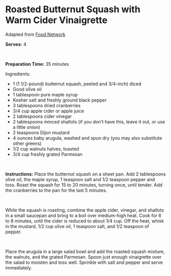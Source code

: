 Roasted Butternut Squash with Warm Cider Vinaigrette
====================================================

Adapted from [Food Network](http://www.foodnetwork.com/recipes/ina-garten/roasted-butternut-squash-salad-with-warm-cider-vinaigrette-recipe/index.html)

**Serves:** 4

 

**Preparation Time:** 35 minutes

Ingredients:

-   1 (1 1/2-pound) butternut squash, peeled and 3/4-inch) diced
-   Good olive oil
-   1 tablespoon pure maple syrup
-   Kosher salt and freshly ground black pepper
-   3 tablespoons dried cranberries
-   3/4 cup apple cider or apple juice
-   2 tablespoons cider vinegar
-   2 tablespoons minced shallots (if you don’t have this, leave it out, or use a little onion)
-   2 teaspoons Dijon mustard
-   4 ounces baby arugula, washed and spun dry (you may also substitute other greens)
-   1/2 cup walnuts halves, toasted
-   3/4 cup freshly grated Parmesan

 

**Instructions:** Place the butternut squash on a sheet pan. Add 2 tablespoons olive oil, the maple syrup, 1 teaspoon salt and 1/2 teaspoon pepper and toss. Roast the squash for 15 to 20 minutes, turning once, until tender. Add the cranberries to the pan for the last 5 minutes.

 

While the squash is roasting, combine the apple cider, vinegar, and shallots in a small saucepan and bring to a boil over medium-high heat. Cook for 6 to 8 minutes, until the cider is reduced to about 1/4 cup. Off the heat, whisk in the mustard, 1/2 cup olive oil, 1 teaspoon salt, and 1/2 teaspoon of pepper.

 

Place the arugula in a large salad bowl and add the roasted squash mixture, the walnuts, and the grated Parmesan. Spoon just enough vinaigrette over the salad to moisten and toss well. Sprinkle with salt and pepper and serve immediately.
